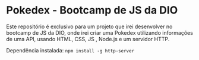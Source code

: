 # Pokedex - Bootcamp de JS da DIO

Este repositório é exclusivo para um projeto que irei desenvolver no bootcamp de JS da DIO, onde irei criar uma Pokedex utilizando informações de uma API, usando HTML, CSS, JS , Node.js e um servidor HTTP.

Dependência instalada: <code>npm install -g http-server</code>